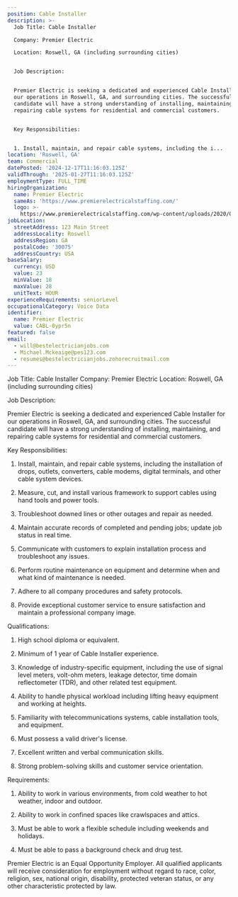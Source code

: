 ```yaml
---
position: Cable Installer
description: >-
  Job Title: Cable Installer

  Company: Premier Electric

  Location: Roswell, GA (including surrounding cities)


  Job Description:


  Premier Electric is seeking a dedicated and experienced Cable Installer for
  our operations in Roswell, GA, and surrounding cities. The successful
  candidate will have a strong understanding of installing, maintaining, and
  repairing cable systems for residential and commercial customers. 


  Key Responsibilities:


  1. Install, maintain, and repair cable systems, including the i...
location: 'Roswell, GA'
team: Commercial
datePosted: '2024-12-17T11:16:03.125Z'
validThrough: '2025-01-27T11:16:03.125Z'
employmentType: FULL_TIME
hiringOrganization:
  name: Premier Electric
  sameAs: 'https://www.premierelectricalstaffing.com/'
  logo: >-
    https://www.premierelectricalstaffing.com/wp-content/uploads/2020/05/Premier-Electrical-Staffing-logo.png
jobLocation:
  streetAddress: 123 Main Street
  addressLocality: Roswell
  addressRegion: GA
  postalCode: '30075'
  addressCountry: USA
baseSalary:
  currency: USD
  value: 23
  minValue: 18
  maxValue: 28
  unitText: HOUR
experienceRequirements: seniorLevel
occupationalCategory: Voice Data
identifier:
  name: Premier Electric
  value: CABL-0ypr5n
featured: false
email:
  - will@bestelectricianjobs.com
  - Michael.Mckeaige@pes123.com
  - resumes@bestelectricianjobs.zohorecruitmail.com
---
```




Job Title: Cable Installer
Company: Premier Electric
Location: Roswell, GA (including surrounding cities)

Job Description:

Premier Electric is seeking a dedicated and experienced Cable Installer for our operations in Roswell, GA, and surrounding cities. The successful candidate will have a strong understanding of installing, maintaining, and repairing cable systems for residential and commercial customers. 

Key Responsibilities:

1. Install, maintain, and repair cable systems, including the installation of drops, outlets, converters, cable modems, digital terminals, and other cable system devices.
  
2. Measure, cut, and install various framework to support cables using hand tools and power tools.
  
3. Troubleshoot downed lines or other outages and repair as needed.
  
4. Maintain accurate records of completed and pending jobs; update job status in real time.
  
5. Communicate with customers to explain installation process and troubleshoot any issues.
  
6. Perform routine maintenance on equipment and determine when and what kind of maintenance is needed.
  
7. Adhere to all company procedures and safety protocols.
  
8. Provide exceptional customer service to ensure satisfaction and maintain a professional company image.

Qualifications:

1. High school diploma or equivalent.
  
2. Minimum of 1 year of Cable Installer experience.
  
3. Knowledge of industry-specific equipment, including the use of signal level meters, volt-ohm meters, leakage detector, time domain reflectometer (TDR), and other related test equipment.
  
4. Ability to handle physical workload including lifting heavy equipment and working at heights.
  
5. Familiarity with telecommunications systems, cable installation tools, and equipment.
  
6. Must possess a valid driver's license.
  
7. Excellent written and verbal communication skills.
  
8. Strong problem-solving skills and customer service orientation.

Requirements:

1. Ability to work in various environments, from cold weather to hot weather, indoor and outdoor.
  
2. Ability to work in confined spaces like crawlspaces and attics.
  
3. Must be able to work a flexible schedule including weekends and holidays.
  
4. Must be able to pass a background check and drug test.

Premier Electric is an Equal Opportunity Employer. All qualified applicants will receive consideration for employment without regard to race, color, religion, sex, national origin, disability, protected veteran status, or any other characteristic protected by law.
